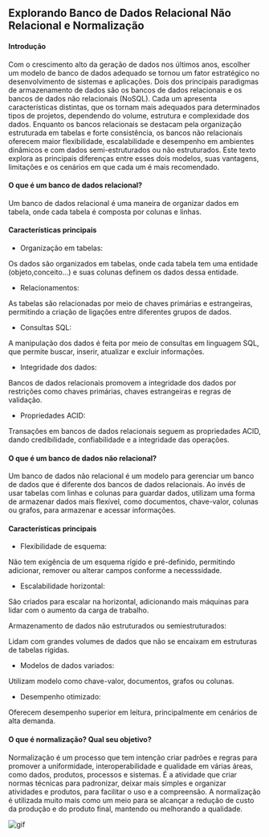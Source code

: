 ## Explorando Banco de Dados Relacional Não Relacional e Normalização

#### Introdução

Com o crescimento alto da geração de dados nos últimos anos, escolher um modelo de banco de dados adequado se tornou um fator estratégico no desenvolvimento de sistemas e aplicações. Dois dos principais paradigmas de armazenamento de dados são os bancos de dados relacionais e os bancos de dados não relacionais (NoSQL). Cada um apresenta características distintas, que os tornam mais adequados para determinados tipos de projetos, dependendo do volume, estrutura e complexidade dos dados. Enquanto os bancos relacionais se destacam pela organização estruturada em tabelas e forte consistência, os bancos não relacionais oferecem maior flexibilidade, escalabilidade e desempenho em ambientes dinâmicos e com dados semi-estruturados ou não estruturados. Este texto explora as principais diferenças entre esses dois modelos, suas vantagens, limitações e os cenários em que cada um é mais recomendado.

#### O que é um banco de dados relacional?

Um banco de dados relacional é uma maneira de organizar dados em tabela, onde cada tabela é composta por colunas e linhas.

#### Características principais

- Organização em tabelas:
  
Os dados são organizados em tabelas, onde cada tabela tem uma entidade (objeto,conceito...) e suas colunas definem os dados dessa entidade.

- Relacionamentos:

As tabelas são relacionadas por meio de chaves primárias e estrangeiras, permitindo a criação de ligações entre diferentes grupos de dados. 

- Consultas SQL:
  
A manipulação dos dados é feita por meio de consultas em linguagem SQL, que permite buscar, inserir, atualizar e excluir informações. 

- Integridade dos dados:

Bancos de dados relacionais promovem a integridade dos dados por restrições como chaves primárias, chaves estrangeiras e regras de validação. 

- Propriedades ACID:

Transações em bancos de dados relacionais seguem as propriedades ACID, dando credibilidade, confiabilidade e a integridade das operações. 

#### O que é um banco de dados não relacional?

Um banco de dados não relacional é um modelo para gerenciar um banco de dados que é diferente dos bancos de dados relacionais. Ao invés de usar tabelas com linhas e colunas para guardar dados, utilizam uma forma de armazenar dados mais flexível, como documentos, chave-valor, colunas ou grafos, para armazenar e acessar informações. 

#### Características principais

- Flexibilidade de esquema:

Não tem exigência de um esquema rígido e pré-definido, permitindo adicionar, remover ou alterar campos conforme a necesssidade. 

- Escalabilidade horizontal:

São criados para escalar na horizontal, adicionando mais máquinas para lidar com o aumento da carga de trabalho. 

Armazenamento de dados não estruturados ou semiestruturados:

Lidam com grandes volumes de dados que não se encaixam em estruturas de tabelas rígidas. 

- Modelos de dados variados:

Utilizam modelo como chave-valor, documentos, grafos ou colunas. 

- Desempenho otimizado:

Oferecem desempenho superior em leitura, principalmente em cenários de alta demanda. 

#### O que é normalização? Qual seu objetivo?

Normalização é um processo que tem intenção criar padrões e regras para promover a uniformidade, interoperabilidade e qualidade em várias áreas, como dados, produtos, processos e sistemas. É a atividade que criar normas técnicas para padronizar, deixar mais simples  e organizar atividades e produtos, para facilitar o uso e a compreensão. 
A normalização é utilizada muito mais como um meio para se alcançar a redução de custo da produção e do produto final, mantendo ou melhorando a qualidade.

![gif](https://media1.giphy.com/media/v1.Y2lkPTc5MGI3NjExYzQwYXZ0aW5rb3lxZ2xsdHh5dHYwamMyM3Z6dzMyMWk4N2M0cnY5dSZlcD12MV9pbnRlcm5hbF9naWZfYnlfaWQmY3Q9Zw/6CAFIoo26LkJxjk3Gc/giphy.gif)
